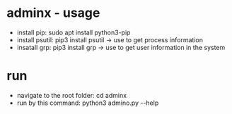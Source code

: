 # adminx - usage

- install pip: sudo apt install python3-pip
- install psutil: pip3 install psutil -> use to get process information
- insatall grp: pip3 install grp -> use to get user information in the system

# run

- navigate to the root folder: cd adminx
- run by this command: python3 admino.py --help

